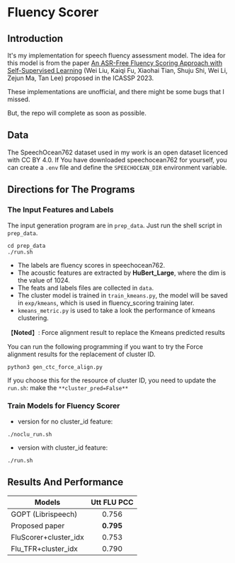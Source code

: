 # Fluency Scorer

## Introduction
It's my implementation for speech fluency assessment model. 
The idea for this model is from the paper [An ASR-Free Fluency Scoring Approach with Self-Supervised Learning](<https://arxiv.org/abs/2302.09928>) (Wei Liu, Kaiqi Fu, Xiaohai Tian, Shuju Shi, Wei Li, Zejun Ma, Tan Lee) proposed in the ICASSP 2023.

These implementations are unofficial, and there might be some bugs that I missed.

But, the repo will complete as soon as possible.

## Data
The SpeechOcean762 dataset used in my work is an open dataset licenced with CC BY 4.0. 
If You have downloaded speechocean762 for yourself, you can create a `.env` file and define the `SPEECHOCEAN_DIR` environment variable.

## Directions for The Programs
### The Input Features and Labels
The input generation program are in `prep_data`.
Just run the shell script in `prep_data`.
```
cd prep_data
./run.sh
```
- The labels are fluency scores in speechocean762.
- The acoustic features are extracted by **HuBert_Large**, where the dim is the value of 1024.
- The feats and labels files are collected in `data`.
- The cluster model is trained in `train_kmeans.py`, the model will be saved in `exp/kmeans`, which is used in fluency_scoring training later. 
- `kmeans_metric.py` is used to take a look the performance of kmeans clustering.

【**Noted**】: Force alignment result to replace the Kmeans predicted results

You can run the following programming if you want to try the Force alignment results for the replacement of cluster ID. 
```
python3 gen_ctc_force_align.py
```
If you choose this for the resource of cluster ID, you need to update the `run.sh`: make the `**cluster_pred=False**`

### Train Models for Fluency Scorer
- version for no cluster_id feature:
```
./noclu_run.sh
```
- version with cluster_id feature:
```
./run.sh
```

## Results And Performance

| Models             | Utt FLU PCC |
|--------------------|:------------:|
| GOPT (Librispeech)    |     0.756    |
| Proposed paper        |   **0.795**  |
| FluScorer+cluster_idx |     0.753    |
| Flu_TFR+cluster_idx   |     0.790    |
